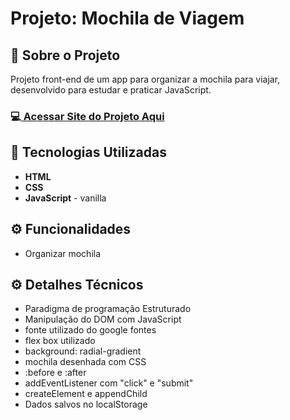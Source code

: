 <h1>Projeto: Mochila de Viagem</h1>

<h2>📌 Sobre o Projeto</h2>
<p>Projeto front-end de um app para organizar a mochila para viajar, desenvolvido para estudar e praticar JavaScript.</p>

<h3>💻<a href="https://deangelleses.github.io/mochila_de_viagem-HTML-CSS-JavaScript/" target="_blank"> Acessar Site do Projeto Aqui</a></h3>

<h2>🚀 Tecnologias Utilizadas</h2>
<ul>
  <li><b>HTML</b></li>
  <li><b>CSS</b></li>
  <li><b>JavaScript</b> - vanilla</li>
</ul>

<h2>⚙️ Funcionalidades</h2>
<ul>
  <li>Organizar mochila</li>
</ul>

<h2>⚙️ Detalhes Técnicos</h2>
<ul>
  <li>Paradigma de programação Estruturado</li>
  <li>Manipulação do DOM com JavaScript</li>
  <li>fonte utilizado do google fontes</li>
  <li>flex box utilizado</li>
  <li>background: radial-gradient</li>
  <li>mochila desenhada com CSS</li>
  <li>:before e :after</li>
  <li>addEventListener com "click" e "submit"</li>
  <li>createElement e appendChild</li>
  <li>Dados salvos no localStorage</li>
</ul>
